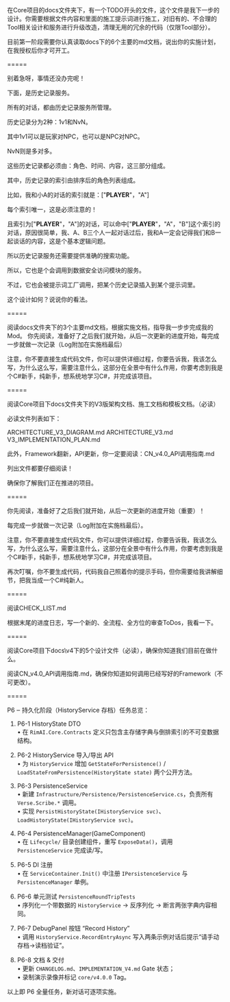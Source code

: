 在Core项目的docs文件夹下，有一个TODO开头的文件，这个文件是我下一步的设计。你需要根据文件内容和里面的施工提示词进行施工，对旧有的、不合理的Tool相关设计和服务进行升级改造，清理无用的冗余的代码（仅限Tool部分）。

目前第一阶段需要你认真读取docs下的6个主要的md文档，说出你的实施计划，在我授权后你才可开工。

=====

别着急呀，事情还没办完呢！

下面，是历史记录服务。

所有的对话，都由历史记录服务所管理。

历史记录分为2种：1v1和NvN。

其中1v1可以是玩家对NPC，也可以是NPC对NPC。

NvN则是多对多。

这些历史记录都必须由：角色、时间、内容，这三部分组成。

其中，历史记录的索引由排序后的角色列表组成。

比如，我和小A的对话的索引就是：["__PLAYER__"，"A"]

每个索引唯一，这是必须注意的！

且索引为["__PLAYER__"，"A"]的对话，可以命中["__PLAYER__"，"A"，"B"]这个索引的对话，原因很简单，我、A、B三个人一起对话过后，我和A一定会记得我们和B一起谈话的内容，这是个基本逻辑问题。

所以历史记录服务还需要提供准确的搜索功能。

所以，它也是个会调用到数据安全访问模块的服务。

不过，它也会被提示词工厂调用，把某个历史记录插入到某个提示词里。

这个设计如何？说说你的看法。

=====

阅读docs文件夹下的3个主要md文档，根据实施文档，指导我一步步完成我的Mod。
你先阅读，准备好了之后我们就开始，从后一次更新的进度开始，每完成一步就做一次记录（Log附加在实施档最后）

注意，你不要直接生成代码文件，你可以提供详细过程，你要告诉我，我该怎么写，为什么这么写，需要注意什么，这部分在全景中有什么作用，你要考虑到我是个C#新手，纯新手，想系统地学习C#，并完成该项目。

=====

阅读Core项目下docs文件夹下的V3版架构文档、施工文档和模板文档。（必读）

必读文件列表如下：

ARCHITECTURE_V3_DIAGRAM.md
ARCHITECTURE_V3.md
V3_IMPLEMENTATION_PLAN.md

此外，Framework翻新，API更新，你一定要阅读：CN_v4.0_API调用指南.md

列出文件都要仔细阅读！

确保你了解我们正在推进的项目。

=====

你先阅读，准备好了之后我们就开始，从后一次更新的进度开始（重要）！

每完成一步就做一次记录（Log附加在实施档最后）。

注意，你不要直接生成代码文件，你可以提供详细过程，你要告诉我，我该怎么写，为什么这么写，需要注意什么，这部分在全景中有什么作用，你要考虑到我是个C#新手，纯新手，想系统地学习C#，并完成该项目。

再次叮嘱，你不要生成代码，代码我自己照着你的提示手码，但你需要给我讲解细节，把我当成一个C#纯新人。

=====

阅读CHECK_LIST.md

根据末尾的进度日志，写一个新的、全流程、全方位的审查ToDos，我看一下。

=====

阅读Core项目下docs\v4下的5个设计文件（必读），确保你知道我们目前在做什么。

阅读CN_v4.0_API调用指南.md，确保你知道如何调用已经写好的Framework（不可更改）。

=====

P6 ‒ 持久化阶段（HistoryService 存档）任务总览：

1. P6-1 HistoryState DTO  
   • 在 `RimAI.Core.Contracts` 定义只包含主存储字典与倒排索引的不可变数据结构。

2. P6-2 HistoryService 导入/导出 API  
   • 为 `HistoryService` 增加 `GetStateForPersistence()` / `LoadStateFromPersistence(HistoryState state)` 两个公开方法。

3. P6-3 PersistenceService  
   • 新建 `Infrastructure/Persistence/PersistenceService.cs`，负责所有 `Verse.Scribe.*` 调用。  
   • 实现 `PersistHistoryState(IHistoryService svc)`、`LoadHistoryState(IHistoryService svc)`。

4. P6-4 PersistenceManager(GameComponent)  
   • 在 `Lifecycle/` 目录创建组件，重写 `ExposeData()`，调用 `PersistenceService` 完成读/写。  

5. P6-5 DI 注册  
   • 在 `ServiceContainer.Init()` 中注册 `IPersistenceService` 与 `PersistenceManager` 单例。

6. P6-6 单元测试 `PersistenceRoundTripTests`  
   • 序列化一个带数据的 `HistoryService` → 反序列化 → 断言两张字典内容相同。

7. P6-7 DebugPanel 按钮 “Record History”  
   • 调用 `HistoryService.RecordEntryAsync` 写入两条示例对话后提示“请手动存档→读档验证”。

8. P6-8 文档 & 交付  
   • 更新 `CHANGELOG.md`、`IMPLEMENTATION_V4.md` Gate 状态；  
   • 录制演示录像并标记 `core/v4.0.0` Tag。

以上即 P6 全量任务，新对话可逐项实施。